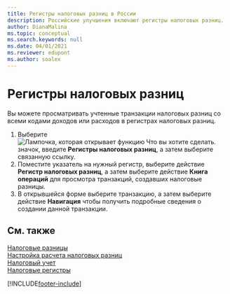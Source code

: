 ```yaml
---
title: Регистры налоговых разниц в России
description: Российские улучшения включают регистры налоговых разниц.
author: DianaMalina
ms.topic: conceptual
ms.search.keywords: null
ms.date: 04/01/2021
ms.reviewer: edupont
ms.author: soalex
---
```


# <a name="tax-difference-registers"></a>Регистры налоговых разниц

Вы можете просматривать учтенные транзакции налоговых разниц со всеми кодами доходов или расходов в регистрах налоговых разниц.

1. Выберите ![Лампочка, которая открывает функцию Что вы хотите сделать.](../../media/ui-search/search_small.png "Что вы хотите сделать") значок, введите **Регистры налоговых разниц**, а затем выберите связанную ссылку.
2. Поместите указатель на нужный регистр, выберите действие **Регистр налоговых разниц**, а затем выберите действие **Книга операций** для просмотра транзакций, создавших налоговые разницы.
3. В открывшейся форме выберите транзакцию, а затем выберите действие **Навигация** чтобы получить подробные сведения о создании данной транзакции.

## <a name="see-also"></a>См. также

[Налоговые разницы](Tax-Differences.md)  
[Настройка расчета налоговых разниц](Setting-up-Tax-Difference-Calculation.md)  
[Налоговый учет](Tax-Accounting.md)  
[Налоговые регистры](Tax-Registers.md)  


[!INCLUDE[footer-include](../../includes/footer-banner.md)]
